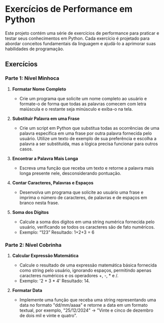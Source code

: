 # Exercícios de Performance em Python

Este projeto contém uma série de exercícios de performance para praticar e testar seus conhecimentos em Python. Cada exercício é projetado para abordar conceitos fundamentais da linguagem e ajudá-lo a aprimorar suas habilidades de programação.

## Exercícios

### Parte 1: Nível Minhoca

1. **Formatar Nome Completo**
   - Crie um programa que solicite um nome completo ao usuário e formate-o de forma que todas as palavras comecem com letra maiúscula e o restante seja minúsculo e exiba-o na tela.

2. **Substituir Palavra em uma Frase**
   - Crie um script em Python que substitua todas as ocorrências de uma palavra específica em uma frase por outra palavra fornecida pelo usuário. Utilize um texto de exemplo de sua preferência e escolha a palavra a ser substituída, mas a lógica precisa funcionar para outros casos.

3. **Encontrar a Palavra Mais Longa**
   - Escreva uma função que receba um texto e retorne a palavra mais longa presente nele, desconsiderando pontuação.

4. **Contar Caracteres, Palavras e Espaços**
   - Desenvolva um programa que solicite ao usuário uma frase e imprima o número de caracteres, de palavras e de espaços em branco nesta frase.

5. **Soma dos Dígitos**
   - Calcule a soma dos dígitos em uma string numérica fornecida pelo usuário, verificando se todos os caracteres são de fato numéricos.
   - Exemplo: “123” Resultado: 1+2+3 = 6

### Parte 2: Nível Cobrinha

1. **Calcular Expressão Matemática**
   - Calcule o resultado de uma expressão matemática básica fornecida como string pelo usuário, ignorando espaços, permitindo apenas caracteres numéricos e os operadores +, -, * e /.
   - Exemplo: '2 + 3 * 4' Resultado: 14.

2. **Formatar Data**
   - Implemente uma função que receba uma string representando uma data no formato "dd/mm/aaaa" e retorne a data em um formato textual, por exemplo, "25/12/2024" -> "Vinte e cinco de dezembro de dois mil e vinte e quatro".
